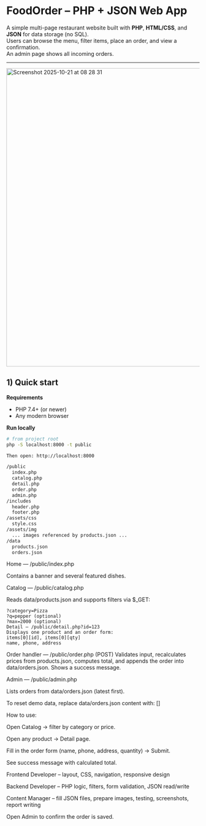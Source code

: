 # FoodOrder – PHP + JSON Web App

A simple multi-page restaurant website built with **PHP**, **HTML/CSS**, and **JSON** for data storage (no SQL).  
Users can browse the menu, filter items, place an order, and view a confirmation.  
An admin page shows all incoming orders.

---
<img width="1437" height="778" alt="Screenshot 2025-10-21 at 08 28 31" src="https://github.com/user-attachments/assets/b8bf76aa-6e4f-46d1-a17e-f48943f0f748" />

## 1) Quick start

**Requirements**
- PHP 7.4+ (or newer)
- Any modern browser

**Run locally**
```bash
# from project root
php -S localhost:8000 -t public

Then open: http://localhost:8000

/public
  index.php
  catalog.php
  detail.php
  order.php
  admin.php
/includes
  header.php
  footer.php
/assets/css
  style.css
/assets/img
  ... images referenced by products.json ...
/data
  products.json
  orders.json
```

Home — /public/index.php

Contains a banner and several featured dishes.

Catalog — /public/catalog.php

Reads data/products.json and supports filters via $_GET:
```
?category=Pizza
?q=pepper (optional)
?max=2000 (optional)
Detail — /public/detail.php?id=123
Displays one product and an order form:
items[0][id], items[0][qty]
name, phone, address
```

Order handler — /public/order.php (POST)
Validates input, recalculates prices from products.json, computes total,
and appends the order into data/orders.json. Shows a success message.

Admin — /public/admin.php

Lists orders from data/orders.json (latest first).

To reset demo data, replace data/orders.json content with: []

How to use:

Open Catalog → filter by category or price.

Open any product → Detail page.

Fill in the order form (name, phone, address, quantity) → Submit.

See success message with calculated total.


Frontend Developer – layout, CSS, navigation, responsive design

Backend Developer – PHP logic, filters, form validation, JSON read/write

Content Manager – fill JSON files, prepare images, testing, screenshots, report writing

Open Admin to confirm the order is saved.
